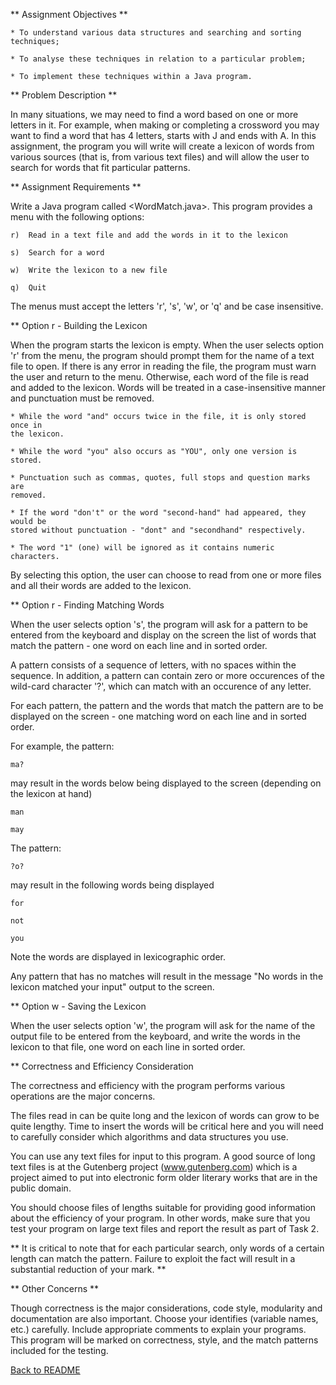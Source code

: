 ** Assignment Objectives **

	* To understand various data structures and searching and sorting
	techniques;

	* To analyse these techniques in relation to a particular problem;

	* To implement these techniques within a Java program.

** Problem Description **

In many situations, we may need to find a word based on one or more letters in
it. For example, when making or completing a crossword you may want to find a
word that has 4 letters, starts with J and ends with A. In this assignment, the
program you will write will create a lexicon of words from various sources (that
is, from various text files) and will allow the user to search for words that
fit particular patterns.

** Assignment Requirements **

Write a Java program called <WordMatch.java>. This program provides a menu with
the following options:

	r)	Read in a text file and add the words in it to the lexicon
	
	s)	Search for a word
	
	w)	Write the lexicon to a new file
	
	q)	Quit

The menus must accept the letters 'r', 's', 'w', or 'q' and be case insensitive.

** Option r - Building the Lexicon

When the program starts the lexicon is empty. When the user selects option 'r'
from the menu, the program should prompt them for the name of a text file to
open. If there is any error in reading the file, the program must warn the user
and return to the menu. Otherwise, each word of the file is read and added to
the lexicon. Words will be treated in a case-insensitive manner and punctuation
must be removed.

	* While the word "and" occurs twice in the file, it is only stored once in
	the lexicon.

	* While the word "you" also occurs as "YOU", only one version is stored.

	* Punctuation such as commas, quotes, full stops and question marks are
	removed.

	* If the word "don't" or the word "second-hand" had appeared, they would be
	stored without punctuation - "dont" and "secondhand" respectively.

	* The word "1" (one) will be ignored as it contains numeric characters.

By selecting this option, the user can choose to read from one or more files and
all their words are added to the lexicon.

** Option r - Finding Matching Words

When the user selects option 's', the program will ask for a pattern to be
entered from the keyboard and display on the screen the list of words that match
the pattern - one word on each line and in sorted order.

A pattern consists of a sequence of letters, with no spaces within the sequence.
In addition, a pattern can contain zero or more occurences of the wild-card
character '?', which can match with an occurence of any letter.

For each pattern, the pattern and the words that match the pattern are to be
displayed on the screen - one matching word on each line and in sorted order.

For example, the pattern:

	ma?

may result in the words below being displayed to the screen (depending on the
lexicon at hand)

	man

	may

The pattern:

	?o?

may result in the following words being displayed

	for

	not

	you

Note the words are displayed in lexicographic order.

Any pattern that has no matches will result in the message "No words in the
lexicon matched your input" output to the screen.

** Option w - Saving the Lexicon

When the user selects option 'w', the program will ask for the name of the
output file to be entered from the keyboard, and write the words in the lexicon
to that file, one word on each line in sorted order.

** Correctness and Efficiency Consideration

The correctness and efficiency with the program performs various operations are
the major concerns.

The files read in can be quite long and the lexicon of words can grow to be
quite lengthy. Time to insert the words will be critical here and you will need
to carefully consider which algorithms and data structures you use.

You can use any text files for input to this program. A good source of long text
files is at the Gutenberg project (www.gutenberg.com) which is a project aimed
to put into electronic form older literary works that are in the public domain.

You should choose files of lengths suitable for providing good information about
the efficiency of your program. In other words, make sure that you test your
program on large text files and report the result as part of Task 2.

** It is critical to note that for each particular search, only words of a
certain length can match the pattern. Failure to exploit the fact will result in
a substantial reduction of your mark. **

** Other Concerns **

Though correctness is the major considerations, code style, modularity and
documentation are also important. Choose your identifies (variable names, etc.)
carefully. Include appropriate comments to explain your programs. This program
will be marked on correctness, style, and the match patterns included for the
testing.

[Back to README](README.md) 
